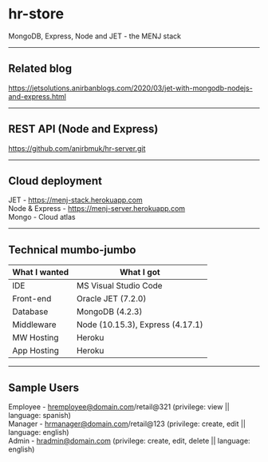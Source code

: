 # hr-store
MongoDB, Express, Node and JET - the MENJ stack  

- - - -

## Related blog
https://jetsolutions.anirbanblogs.com/2020/03/jet-with-mongodb-nodejs-and-express.html  

- - - -

## REST API (Node and Express)
https://github.com/anirbmuk/hr-server.git  

- - - -

## Cloud deployment
JET - https://menj-stack.herokuapp.com  
Node & Express - https://menj-server.herokuapp.com  
Mongo - Cloud atlas  

- - - -

## Technical mumbo-jumbo
What I wanted     | What I got
----------------- | --------------
IDE               | MS Visual Studio Code
Front-end         | Oracle JET (7.2.0)
Database          | MongoDB (4.2.3)
Middleware        | Node (10.15.3), Express (4.17.1)
MW Hosting        | Heroku
App Hosting       | Heroku

- - - -

## Sample Users
Employee - hremployee@domain.com/retail@321 (privilege: view || language: spanish)  
Manager - hrmanager@domain.com/retail@123 (privilege: create, edit || language: english)  
Admin - hradmin@domain.com (privilege: create, edit, delete || language: english)  
